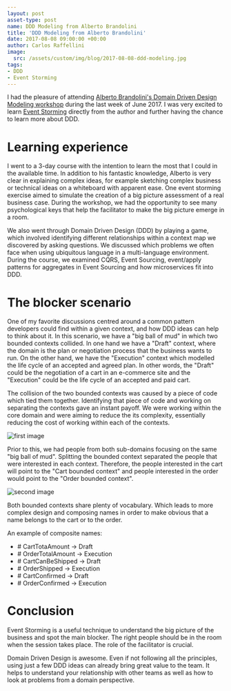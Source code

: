 ```yaml
---
layout: post
asset-type: post
name: DDD Modeling from Alberto Brandolini
title: 'DDD Modeling from Alberto Brandolini'
date: 2017-08-08 09:00:00 +00:00
author: Carlos Raffellini
image:
  src: /assets/custom/img/blog/2017-08-08-ddd-modeling.jpg
tags:
- DDD
- Event Storming
---
```



I had the pleasure of attending [Alberto Brandolini's Domain Driven Design Modeling workshop](https://skillsmatter.com/courses/562-alberto-brandolini-s-ddd-modelling-workshop) during the last week of June 2017. I was very excited to learn [Event Storming](http://eventstorming.com/) directly from the author and further having the chance to learn more about DDD.

# Learning experience

I went to a 3-day course with the intention to learn the most that I could in the available time. In addition to his fantastic knowledge, Alberto is very clear in explaining complex ideas, for example sketching complex business or technical ideas on a whiteboard with apparent ease.
One event storming exercise aimed to simulate the creation of a big picture assessment of a real business case. During the workshop, we had the opportunity to see many psychological keys that help the facilitator to make the big picture emerge in a room.


We also went through Domain Driven Design (DDD) by playing a game, which involved identifying different relationships within a context map we discovered by asking questions. We discussed which problems we often face when using ubiquitous language in a multi-language environment. During the course, we examined CQRS, Event Sourcing, event/apply patterns for aggregates in Event Sourcing and how microservices fit into DDD.



# The blocker scenario

One of my favorite discussions centred around a common pattern developers could find within a given context, and how DDD ideas can help to think about it.
In this scenario, we have a "big ball of mud" in which two bounded contexts collided. In one hand we have a "Draft" context, where the domain is the plan or negotiation process that the business wants to run. On the other hand, we have the "Execution" context which modelled the life cycle of an accepted and agreed plan. In other words, the "Draft" could be the negotiation of a cart in an e-commerce site and the "Execution" could be the life cycle of an accepted and paid cart.

The collision of the two bounded contexts was caused by a piece of code which tied them together. Identifying that piece of code and working on separating the contexts gave an instant payoff. We were working within the core domain and were aiming to reduce the its complexity, essentially reducing the cost of working within each of the contexts.


![first image](/assets/custom/img/blog/2017-07-05-ddd-modeling-post/big-ball-of-mud.JPG)

Prior to this, we had people from both sub-domains focusing on the same "big ball of mud". Splitting the bounded context separated the people that were interested in each context. Therefore, the people interested in the cart will point to the "Cart bounded context" and people interested in the order would point to the "Order bounded context".

![second image](/assets/custom/img/blog/2017-07-05-ddd-modeling-post/cart-order.JPG)

Both bounded contexts share plenty of vocabulary. Which leads to more complex design and composing names in order to make obvious that a name belongs to the cart or to the order.

An example of composite names:

- \# CartTotaAmount -> Draft
- \# OrderTotalAmount -> Execution
- \# CartCanBeShipped -> Draft
- \# OrderShipped -> Execution
- \# CartConfirmed -> Draft
- \# OrderConfirmed -> Execution


# Conclusion

Event Storming is a useful technique to understand the big picture of the business and spot the main blocker. The right people should be in the room when the session takes place. The role of the facilitator is crucial.


Domain Driven Design is awesome. Even if not following all the principles, using just a few DDD ideas can already bring great value to the team. It helps to understand your relationship with other teams as well as how to look at problems from a domain perspective.

